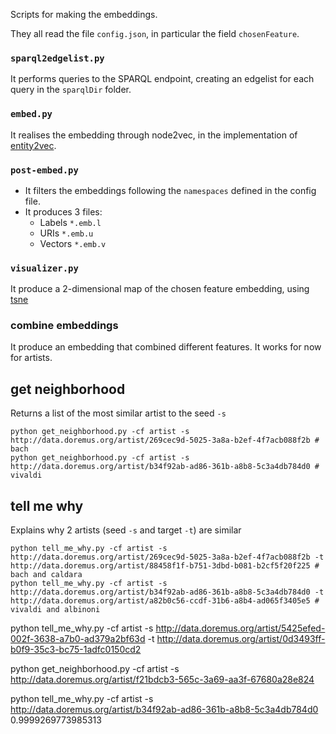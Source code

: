 Scripts for making the embeddings.

They all read the file `config.json`, in particular the field `chosenFeature`.

### `sparql2edgelist.py`

It performs queries to the SPARQL endpoint, creating an edgelist for each query in the `sparqlDir` folder.

### `embed.py`

It realises the embedding through node2vec, in the implementation of [entity2vec](https://github.com/MultimediaSemantics/entity2vec/blob/master/entity2vec/node2vec.py).

### `post-embed.py`

- It filters the embeddings following the `namespaces` defined in the config file.
- It produces 3 files:
  - Labels `*.emb.l`
  - URIs `*.emb.u`
  - Vectors `*.emb.v`

### `visualizer.py`

It produce a 2-dimensional map of the chosen feature embedding, using [tsne](https://github.com/MarcCote/learn2track/blob/master/learn2track/tsne.py)

### combine embeddings

It produce an embedding that combined different features.
It works for now for artists.

## get neighborhood

Returns a list of the most similar artist to the seed `-s`

    python get_neighborhood.py -cf artist -s http://data.doremus.org/artist/269cec9d-5025-3a8a-b2ef-4f7acb088f2b # bach
    python get_neighborhood.py -cf artist -s http://data.doremus.org/artist/b34f92ab-ad86-361b-a8b8-5c3a4db784d0 # vivaldi

## tell me why

Explains why 2 artists (seed `-s` and target `-t`) are similar

    python tell_me_why.py -cf artist -s http://data.doremus.org/artist/269cec9d-5025-3a8a-b2ef-4f7acb088f2b -t http://data.doremus.org/artist/88458f1f-b751-3dbd-b081-b2cf5f20f225 # bach and caldara
    python tell_me_why.py -cf artist -s http://data.doremus.org/artist/b34f92ab-ad86-361b-a8b8-5c3a4db784d0 -t http://data.doremus.org/artist/a82b0c56-ccdf-31b6-a8b4-ad065f3405e5 # vivaldi and albinoni

python tell_me_why.py -cf artist -s http://data.doremus.org/artist/5425efed-002f-3638-a7b0-ad379a2bf63d -t http://data.doremus.org/artist/0d3493ff-b0f9-35c3-bc75-1adfc0150cd2


python get_neighborhood.py -cf artist -s  http://data.doremus.org/artist/f21bdcb3-565c-3a69-aa3f-67680a28e824


python tell_me_why.py -cf artist -s http://data.doremus.org/artist/b34f92ab-ad86-361b-a8b8-5c3a4db784d0 0.9999269773985313



